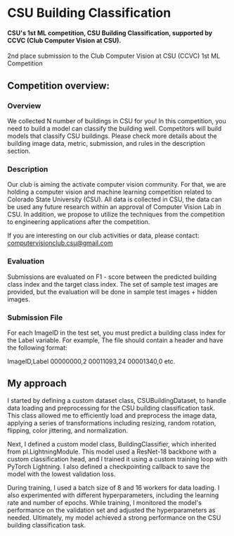 # CSU Building Classification
#### CSU's 1st ML competition, CSU Building Classification, supported by CCVC (Club Computer Vision at CSU).

2nd place submission to the Club Computer Vision at CSU (CCVC) 1st ML Competition


## Competition overview:

### Overview
We collected N number of buildings in CSU for you! In this competition, you need to build a model can classify the building well. Competitors will build models that classify CSU buildings. Please check more details about the building image data, metric, submission, and rules in the description section.

### Description
Our club is aiming the activate computer vision community. For that, we are holding a computer vision and machine learning competition related to Colorado State University (CSU). All data is collected in CSU, the data can be used any future research within an approval of Computer Vision Lab in CSU. In addition, we propose to utilize the techniques from the competition to engineering applications after the competition.

If you are interesting on our club activities or data, please contact: computervisionclub.csu@gmail.com

### Evaluation
Submissions are evaluated on F1 - score between the predicted building class index and the target class index. The set of sample test images are provided, but the evaluation will be done in sample test images + hidden images.

### Submission File
For each ImageID in the test set, you must predict a building class index for the Label variable. For example, The file should contain a header and have the following format:

ImageID,Label
00000000,2
00011093,24
00001340,0
etc.

## My approach

I started by defining a custom dataset class, CSUBuildingDataset, to handle data loading and preprocessing for the CSU building classification task. This class allowed me to efficiently load and preprocess the image data, applying a series of transformations including resizing, random rotation, flipping, color jittering, and normalization.

Next, I defined a custom model class, BuildingClassifier, which inherited from pl.LightningModule. This model used a ResNet-18 backbone with a custom classification head, and I trained it using a custom training loop with PyTorch Lightning. I also defined a checkpointing callback to save the model with the lowest validation loss.

During training, I used a batch size of 8 and 16 workers for data loading. I also experimented with different hyperparameters, including the learning rate and number of epochs. While training, I monitored the model's performance on the validation set and adjusted the hyperparameters as needed. Ultimately, my model achieved a strong performance on the CSU building classification task.
